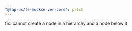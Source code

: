 ```yaml
---
"@sap-ux/fe-mockserver-core": patch
---
```


fix: cannot create a node in a hierarchy and a node below it
